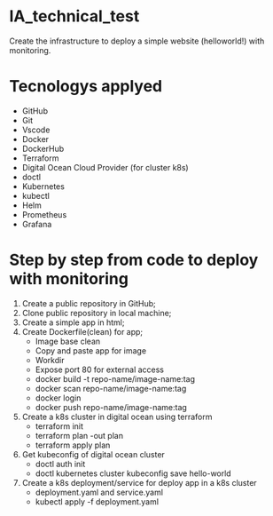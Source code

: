# IA_technical_test
Create the infrastructure to deploy a simple website (helloworld!) with monitoring.
# Tecnologys applyed
- GitHub
- Git
- Vscode
- Docker
- DockerHub
- Terraform
- Digital Ocean Cloud Provider (for cluster k8s)
- doctl
- Kubernetes
- kubectl
- Helm
- Prometheus
- Grafana

# Step by step from code to deploy with monitoring
1. Create a public repository in GitHub;
2. Clone public repository in local machine;
3. Create a simple app in html;
4. Create Dockerfile(clean) for app;
    - Image base clean
    - Copy and paste app for image 
    - Workdir
    - Expose port 80 for external access
    - docker build -t repo-name/image-name:tag
    - docker scan repo-name/image-name:tag
    - docker login
    - docker push repo-name/image-name:tag 
5. Create a k8s cluster in digital ocean using terraform
    - terraform init
    - terraform plan -out plan
    - terraform apply plan
6. Get kubeconfig of digital ocean cluster
    - doctl auth init 
    - doctl kubernetes cluster kubeconfig save hello-world
7. Create a k8s deployment/service for deploy app in a k8s cluster
    - deployment.yaml and service.yaml
    - kubectl apply -f deployment.yaml 
